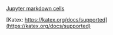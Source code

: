 
[Jupyter markdown cells](https://jupyter-notebook.readthedocs.io/en/stable/examples/Notebook/Working%20With%20Markdown%20Cells.html)

[Katex: https://katex.org/docs/supported](https://katex.org/docs/supported)
